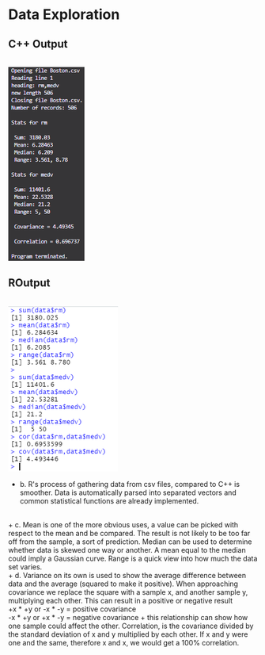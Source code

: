 # Data Exploration
## C++ Output
<br>![](cppoutput.png)
<br>
## ROutput
<br>![](routput.png)
<br>
+ b. R's process of gathering data from csv files, compared to C++ is smoother. Data is automatically parsed into separated vectors and common statistical functions are already implemented.
<br> 
+ c. Mean is one of the more obvious uses, a value can be picked with respect to the mean and be compared. The result is not likely to be too far off from the sample, a sort of prediction. Median can be used to determine whether data is skewed one way or another. A mean equal to the median could imply a Gaussian curve. Range is a quick view into how much the data set varies.
<br>
+ d. Variance on its own is used to show the average difference between data and the average (squared to make it positive). When approaching covariance we replace the square with a sample x, and another sample y, multiplying each other. This can result in a positive or negative result
<br>
+x * +y or -x * -y = positive covariance
<br>
-x * +y or +x * -y = negative covariance
+ this relationship can show how one sample could affect the other. Correlation, is the covariance divided by the standard deviation of x and y multiplied by each other. If x and y were one and the same, therefore x and x, we would get a 100% correlation.
